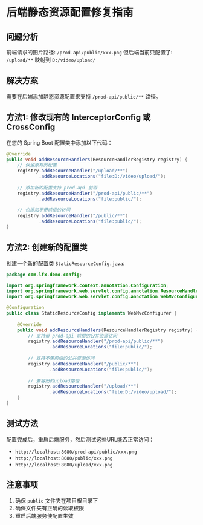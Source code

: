 # 后端静态资源配置修复指南

## 问题分析
前端请求的图片路径: `/prod-api/public/xxx.png`
但后端当前只配置了: `/upload/**` 映射到 `D:/video/upload/`

## 解决方案
需要在后端添加静态资源配置来支持 `/prod-api/public/**` 路径。

## 方法1: 修改现有的 InterceptorConfig 或 CrossConfig

在您的 Spring Boot 配置类中添加以下代码：

```java
@Override
public void addResourceHandlers(ResourceHandlerRegistry registry) {
    // 保留原有的配置
    registry.addResourceHandler("/upload/**")
            .addResourceLocations("file:D:/video/upload/");
    
    // 添加新的配置支持 prod-api 前缀
    registry.addResourceHandler("/prod-api/public/**")
            .addResourceLocations("file:public/");
            
    // 也添加不带前缀的访问
    registry.addResourceHandler("/public/**")
            .addResourceLocations("file:public/");
}
```

## 方法2: 创建新的配置类

创建一个新的配置类 `StaticResourceConfig.java`:

```java
package com.lfx.demo.config;

import org.springframework.context.annotation.Configuration;
import org.springframework.web.servlet.config.annotation.ResourceHandlerRegistry;
import org.springframework.web.servlet.config.annotation.WebMvcConfigurer;

@Configuration
public class StaticResourceConfig implements WebMvcConfigurer {
    
    @Override
    public void addResourceHandlers(ResourceHandlerRegistry registry) {
        // 支持带 prod-api 前缀的公共资源访问
        registry.addResourceHandler("/prod-api/public/**")
                .addResourceLocations("file:public/");
        
        // 支持不带前缀的公共资源访问        
        registry.addResourceHandler("/public/**")
                .addResourceLocations("file:public/");
                
        // 兼容旧的upload路径
        registry.addResourceHandler("/upload/**")
                .addResourceLocations("file:D:/video/upload/");
    }
}
```

## 测试方法
配置完成后，重启后端服务，然后测试这些URL能否正常访问：
- `http://localhost:8080/prod-api/public/xxx.png`
- `http://localhost:8080/public/xxx.png`
- `http://localhost:8080/upload/xxx.png`

## 注意事项
1. 确保 `public` 文件夹在项目根目录下
2. 确保文件夹有正确的读取权限
3. 重启后端服务使配置生效 